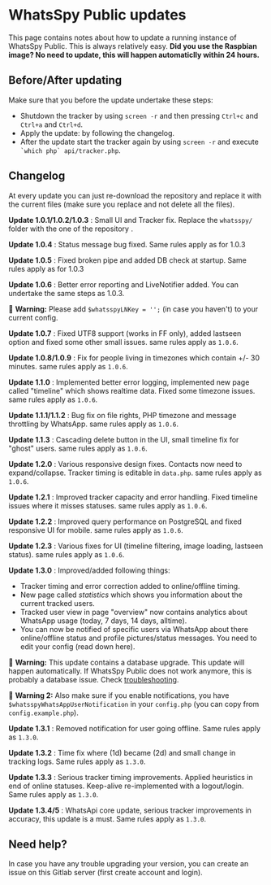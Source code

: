 # WhatsSpy Public updates

This page contains notes about how to update a running instance of WhatsSpy Public. This is always relatively easy. **Did you use the Raspbian image? No need to update, this will happen automaticlly within 24 hours.**


## Before/After updating

Make sure that you before the update undertake these steps:

* Shutdown the tracker by using `screen -r` and then pressing `Ctrl+c` and `Ctrl+a` and `Ctrl+d`.
* Apply the update: by following the changelog.
* After the update start the tracker again by using `screen -r` and execute `` `which php` api/tracker.php``.


## Changelog

At every update you can just re-download the repository and replace it with the current files (make sure you replace and not delete all the files).

**Update 1.0.1/1.0.2/1.0.3** : Small UI and Tracker fix. Replace the `whatsspy/` folder with the one of the repository .

**Update 1.0.4** : Status message bug fixed. Same rules apply as for 1.0.3

**Update 1.0.5** : Fixed broken pipe and added DB check at startup. Same rules apply as for 1.0.3

**Update 1.0.6** : Better error reporting and LiveNotifier added. You can undertake the same steps as 1.0.3. 

:horse: **Warning:** Please add `$whatsspyLNKey = '';` (in case you haven't) to your current config.

**Update 1.0.7** : Fixed UTF8 support (works in FF only), added lastseen option and fixed some other small issues. same rules apply as `1.0.6`.

**Update 1.0.8/1.0.9** : Fix for people living in timezones which contain +/- 30 minutes. same rules apply as `1.0.6`.

**Update 1.1.0** : Implemented better error logging, implemented new page called "timeline" which shows realtime data. Fixed some timezone issues. same rules apply as `1.0.6`.

**Update 1.1.1/1.1.2** : Bug fix on file rights, PHP timezone and message throttling by WhatsApp. same rules apply as `1.0.6`.

**Update 1.1.3** : Cascading delete button in the UI, small timeline fix for "ghost" users. same rules apply as `1.0.6`.

**Update 1.2.0** : Various responsive design fixes. Contacts now need to expand/collapse. Tracker timing is editable in `data.php`. same rules apply as `1.0.6`.

**Update 1.2.1** : Improved tracker capacity and error handling. Fixed timeline issues where it misses statuses. same rules apply as `1.0.6`.

**Update 1.2.2** : Improved query performance on PostgreSQL and fixed responsive UI for mobile. same rules apply as `1.0.6`.

**Update 1.2.3** : Various fixes for UI (timeline filtering, image loading, lastseen status). same rules apply as  `1.0.6`.

**Update 1.3.0** : Improved/added following things:

* Tracker timing and error correction added to online/offline timing.
* New page called *statistics* which shows you information about the current tracked users.
* Tracked user view in page "overview" now contains analytics about WhatsApp usage (today, 7 days, 14 days, alltime).
* You can now be notified of specific users via WhatsApp about there online/offline status and profile pictures/status messages. You need to edit your config (read down here).

:horse: **Warning:** This update contains a database upgrade. This update will happen automatically. If WhatsSpy Public does not work anymore, this is probably a database issue. Check [troubleshooting](troubleshooting).

:horse: **Warning 2:** Also make sure if you enable notifications, you have `$whatsspyWhatsAppUserNotification` in your `config.php` (you can copy from `config.example.php`).

**Update 1.3.1** : Removed notification for user going offline. Same rules apply as `1.3.0`.

**Update 1.3.2** : Time fix where (1d) became (2d) and small change in tracking logs. Same rules apply as `1.3.0`.

**Update 1.3.3** : Serious tracker timing improvements. Applied heuristics in end of online statuses. Keep-alive re-implemented with a logout/login. Same rules apply as `1.3.0`.

**Update 1.3.4/5** : WhatsApi core update, serious tracker improvements in accuracy, this update is a must. Same rules apply as `1.3.0`.

## Need help?

In case you have any trouble upgrading your version, you can create an issue on this Gitlab server (first create account and login).